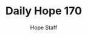 ---
image: /assets/img/daily-hope-default-artwork.png
title: Daily Hope 170
number: 170
categories:
  - Daily Hope
author: Hope Staff
notes: Daily Hope 170
embed: >-
  <iframe src="https://open.spotify.com/embed/episode/2r9WlkUY2mQBULQoeWGnkw?utm_source=generator" width="400px" height="102px" frameborder=“0" scrolling=“no”></iframe>
---